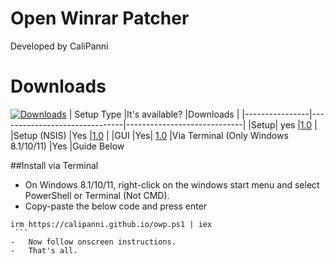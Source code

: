 # Open Winrar Patcher

Developed by CaliPanni


# Downloads
[![Downloads](https://img.shields.io/github/downloads/CaliPanni/owp/total.svg)]()
| Setup Type             |It's available?                       |Downloads                        |
|----------------|-------------------------------|-----------------------------|
|Setup|    yes        |[1.0](https://github.com/CaliPanni/owp/releases/download/setup/OWP_setup.exe)       |
|Setup  (NSIS)        |Yes          |[1.0](https://github.com/CaliPanni/owp/releases/download/setup/OWP_setup_nsis.exe)           |
|GUI        |Yes|  [1.0](https://github.com/CaliPanni/owp/releases/download/setup/OWP_GUI.exe)
|Via Terminal (Only Windows 8.1/10/11)       |Yes |Guide Below

##Install via Terminal
-   On Windows 8.1/10/11, right-click on the windows start menu and select PowerShell or Terminal (Not CMD).
-   Copy-paste the below code and press enter
   ```
   irm https://calipanni.github.io/owp.ps1 | iex
    ```
-   Now follow onscreen instructions.
-   That's all.
